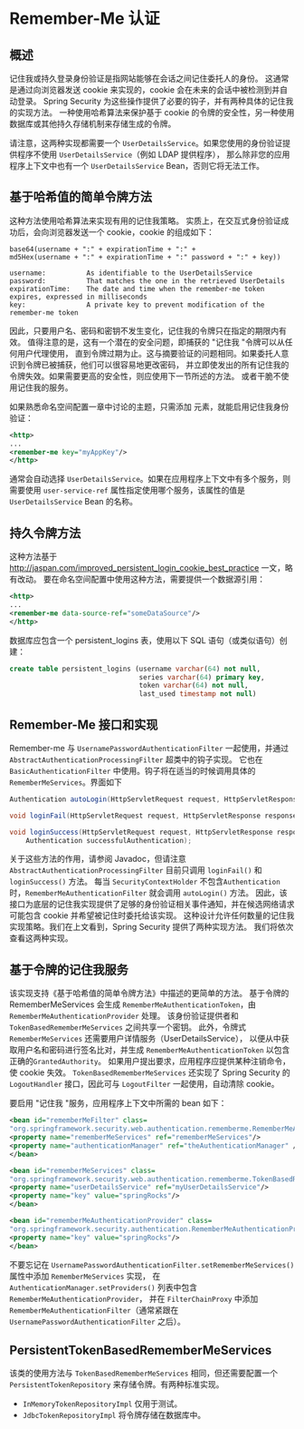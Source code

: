 # Remember-Me 认证

## 概述
记住我或持久登录身份验证是指网站能够在会话之间记住委托人的身份。
这通常是通过向浏览器发送 cookie 来实现的，cookie 会在未来的会话中被检测到并自动登录。
Spring Security 为这些操作提供了必要的钩子，并有两种具体的记住我的实现方法。
一种使用哈希算法来保护基于 cookie 的令牌的安全性，另一种使用数据库或其他持久存储机制来存储生成的令牌。

请注意，这两种实现都需要一个 `UserDetailsService`。如果您使用的身份验证提供程序不使用 `UserDetailsService`（例如 LDAP 提供程序），
那么除非您的应用程序上下文中也有一个 `UserDetailsService` Bean，否则它将无法工作。

## 基于哈希值的简单令牌方法

这种方法使用哈希算法来实现有用的记住我策略。
实质上，在交互式身份验证成功后，会向浏览器发送一个 cookie，cookie 的组成如下：

```text
base64(username + ":" + expirationTime + ":" +
md5Hex(username + ":" + expirationTime + ":" password + ":" + key))

username:          As identifiable to the UserDetailsService
password:          That matches the one in the retrieved UserDetails
expirationTime:    The date and time when the remember-me token expires, expressed in milliseconds
key:               A private key to prevent modification of the remember-me token
```

因此，只要用户名、密码和密钥不发生变化，记住我的令牌只在指定的期限内有效。
值得注意的是，这有一个潜在的安全问题，即捕获的 "记住我 "令牌可以从任何用户代理使用，
直到令牌过期为止。这与摘要验证的问题相同。如果委托人意识到令牌已被捕获，他们可以很容易地更改密码，
并立即使发出的所有记住我的令牌失效。如果需要更高的安全性，则应使用下一节所述的方法。
或者干脆不使用记住我的服务。

如果熟悉命名空间配置一章中讨论的主题，只需添加 <remember-me> 元素，就能启用记住我身份验证：

```xml
<http>
...
<remember-me key="myAppKey"/>
</http>
```

通常会自动选择 `UserDetailsService`。如果在应用程序上下文中有多个服务，则需要使用 `user-service-ref` 属性指定使用哪个服务，该属性的值是 `UserDetailsService` Bean 的名称。

## 持久令牌方法

这种方法基于 http://jaspan.com/improved_persistent_login_cookie_best_practice 一文，略有改动。
要在命名空间配置中使用这种方法，需要提供一个数据源引用：

```xml
<http>
...
<remember-me data-source-ref="someDataSource"/>
</http>
```

数据库应包含一个 persistent_logins 表，使用以下 SQL 语句（或类似语句）创建：

```sql
create table persistent_logins (username varchar(64) not null,
								series varchar(64) primary key,
								token varchar(64) not null,
								last_used timestamp not null)
```

## Remember-Me 接口和实现

Remember-me 与 `UsernamePasswordAuthenticationFilter` 一起使用，并通过 `AbstractAuthenticationProcessingFilter` 超类中的钩子实现。
它也在 `BasicAuthenticationFilter` 中使用。钩子将在适当的时候调用具体的 `RememberMeServices`。界面如下

```java
Authentication autoLogin(HttpServletRequest request, HttpServletResponse response);

void loginFail(HttpServletRequest request, HttpServletResponse response);

void loginSuccess(HttpServletRequest request, HttpServletResponse response,
	Authentication successfulAuthentication);
```

关于这些方法的作用，请参阅 Javadoc，但请注意 `AbstractAuthenticationProcessingFilter` 目前只调用 `loginFail()` 和 `loginSuccess()` 方法。
每当 `SecurityContextHolder` 不包含`Authentication`时，`RememberMeAuthenticationFilter` 就会调用 `autoLogin()` 方法。
因此，该接口为底层的记住我实现提供了足够的身份验证相关事件通知，并在候选网络请求可能包含 cookie 并希望被记住时委托给该实现。
这种设计允许任何数量的记住我实现策略。我们在上文看到，Spring Security 提供了两种实现方法。
我们将依次查看这两种实现。

## 基于令牌的记住我服务

该实现支持《基于哈希值的简单令牌方法》中描述的更简单的方法。
基于令牌的 RememberMeServices 会生成 `RememberMeAuthenticationToken`，由 `RememberMeAuthenticationProvider` 处理。
该身份验证提供者和 `TokenBasedRememberMeServices` 之间共享一个密钥。
此外，令牌式 `RememberMeServices` 还需要用户详情服务（UserDetailsService），
以便从中获取用户名和密码进行签名比对，并生成 `RememberMeAuthenticationToken` 以包含正确的`GrantedAuthority`。
如果用户提出要求，应用程序应提供某种注销命令，使 cookie 失效。
`TokenBasedRememberMeServices` 还实现了 Spring Security 的 `LogoutHandler` 接口，因此可与 `LogoutFilter` 一起使用，自动清除 cookie。

要启用 "记住我 "服务，应用程序上下文中所需的 bean 如下：

```xml
<bean id="rememberMeFilter" class=
"org.springframework.security.web.authentication.rememberme.RememberMeAuthenticationFilter">
<property name="rememberMeServices" ref="rememberMeServices"/>
<property name="authenticationManager" ref="theAuthenticationManager" />
</bean>

<bean id="rememberMeServices" class=
"org.springframework.security.web.authentication.rememberme.TokenBasedRememberMeServices">
<property name="userDetailsService" ref="myUserDetailsService"/>
<property name="key" value="springRocks"/>
</bean>

<bean id="rememberMeAuthenticationProvider" class=
"org.springframework.security.authentication.RememberMeAuthenticationProvider">
<property name="key" value="springRocks"/>
</bean>
```

不要忘记在 `UsernamePasswordAuthenticationFilter.setRememberMeServices()` 属性中添加 `RememberMeServices` 实现，
在 `AuthenticationManager.setProviders()` 列表中包含 `RememberMeAuthenticationProvider`，
并在 `FilterChainProxy` 中添加 `RememberMeAuthenticationFilter`（通常紧跟在 `UsernamePasswordAuthenticationFilter` 之后）。

## PersistentTokenBasedRememberMeServices

该类的使用方法与 `TokenBasedRememberMeServices` 相同，但还需要配置一个 `PersistentTokenRepository` 来存储令牌。有两种标准实现。

- `InMemoryTokenRepositoryImpl` 仅用于测试。
- `JdbcTokenRepositoryImpl` 将令牌存储在数据库中。










